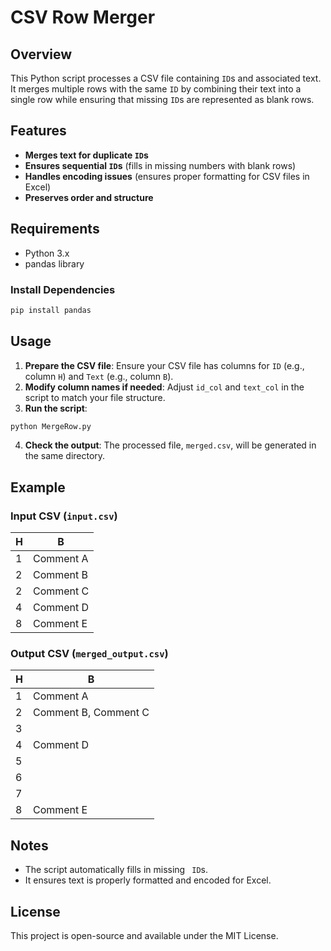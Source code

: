 # CSV Row Merger

## Overview
This Python script processes a CSV file containing `ID`s and associated text. It merges multiple rows with the same `ID` by combining their text into a single row while ensuring that missing `ID`s are represented as blank rows.

## Features
- **Merges text for duplicate `ID`s**
- **Ensures sequential `ID`s** (fills in missing numbers with blank rows)
- **Handles encoding issues** (ensures proper formatting for CSV files in Excel)
- **Preserves order and structure**

## Requirements
- Python 3.x
- pandas library

### Install Dependencies
```bash
pip install pandas
```

## Usage
1. **Prepare the CSV file**: Ensure your CSV file has columns for `ID` (e.g., column `H`) and `Text` (e.g., column `B`).
2. **Modify column names if needed**: Adjust `id_col` and `text_col` in the script to match your file structure.
3. **Run the script**:
```bash
python MergeRow.py
```
4. **Check the output**: The processed file, `merged.csv`, will be generated in the same directory.

## Example
### Input CSV (`input.csv`)
| H  | B         |
|----|----------|
| 1  | Comment A|
| 2  | Comment B|
| 2  | Comment C|
| 4  | Comment D|
| 8  | Comment E|

### Output CSV (`merged_output.csv`)
| H  | B                 |
|----|------------------|
| 1  | Comment A       |
| 2  | Comment B, Comment C |
| 3  |                  |
| 4  | Comment D       |
| 5  |                  |
| 6  |                  |
| 7  |                  |
| 8  | Comment E       |

## Notes
- The script automatically fills in missing ` ID`s.
- It ensures text is properly formatted and encoded for Excel.

## License
This project is open-source and available under the MIT License.


